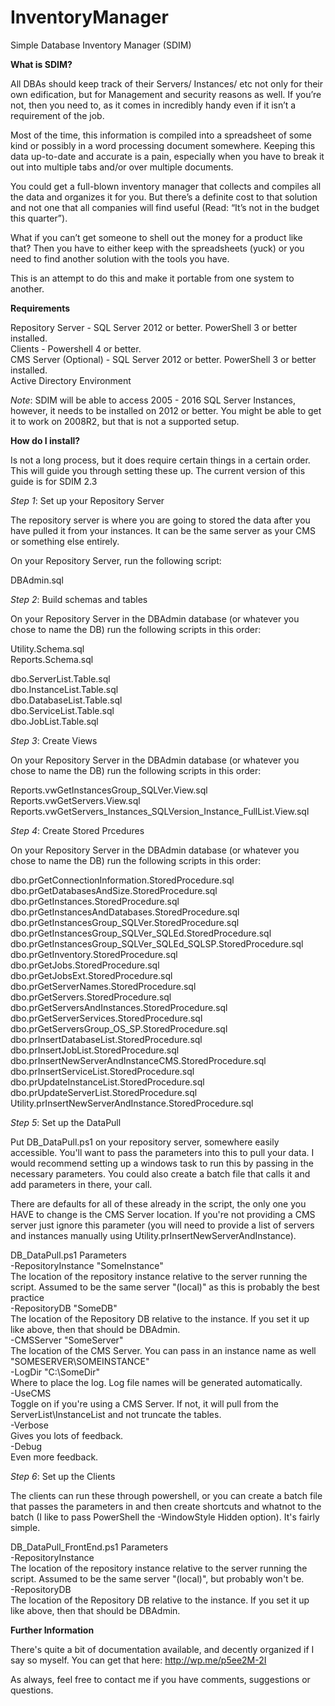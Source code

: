 # InventoryManager
Simple Database Inventory Manager (SDIM)

<b>What is SDIM?</b>

All DBAs should keep track of their Servers/ Instances/ etc not only for their own edification, but for Management and security reasons as well. If you’re not, then you need to, as it comes in incredibly handy even if it isn’t a requirement of the job.

Most of the time, this information is compiled into a spreadsheet of some kind or possibly in a word processing document somewhere. Keeping this data up-to-date and accurate is a pain, especially when you have to break it out into multiple tabs and/or over multiple documents.

You could get a full-blown inventory manager that collects and compiles all the data and organizes it for you. But there’s a definite cost to that solution and not one that all companies will find useful (Read: “It’s not in the budget this quarter”).

What if you can’t get someone to shell out the money for a product like that? Then you have to either keep with the spreadsheets (yuck) or you need to find another solution with the tools you have.

This is an attempt to do this and make it portable from one system to another.

<b>Requirements</b>

Repository Server - SQL Server 2012 or better. PowerShell 3 or better installed.<br>
Clients - Powershell 4 or better.<br>
CMS Server (Optional) - SQL Server 2012 or better. PowerShell 3 or better installed.<br>
Active Directory Environment<br>

<i>Note</i>: SDIM will be able to access 2005 - 2016 SQL Server Instances, however, it needs to be installed on 2012 or better. You might be able to get it to work on 2008R2, but that is not a supported setup.<br>

<b>How do I install?</b>

Is not a long process, but it does require certain things in a certain order. This will guide you through setting these up. The current version of this guide is for SDIM 2.3

<i>Step 1</i>: Set up your Repository Server

The repository server is where you are going to stored the data after you have pulled it from your instances. It can be the same server as your CMS or something else entirely.
 
 On your Repository Server, run the following script:
 
 DBAdmin.sql
 
 <i>Step 2</i>: Build schemas and tables
 
 On your Repository Server in the DBAdmin database (or whatever you chose to name the DB) run the following scripts in this order:

Utility.Schema.sql<br>
Reports.Schema.sql<br>

dbo.ServerList.Table.sql<br>
dbo.InstanceList.Table.sql<br>
dbo.DatabaseList.Table.sql<br>
dbo.ServiceList.Table.sql<br>
dbo.JobList.Table.sql<br>

<i>Step 3</i>: Create Views

 On your Repository Server in the DBAdmin database (or whatever you chose to name the DB) run the following scripts in this order:

Reports.vwGetInstancesGroup_SQLVer.View.sql<br>
Reports.vwGetServers.View.sql<br>
Reports.vwGetServers_Instances_SQLVersion_Instance_FullList.View.sql<br>

<i>Step 4</i>: Create Stored Prcedures

 On your Repository Server in the DBAdmin database (or whatever you chose to name the DB) run the following scripts in this order:
 
dbo.prGetConnectionInformation.StoredProcedure.sql<br>
dbo.prGetDatabasesAndSize.StoredProcedure.sql<br>
dbo.prGetInstances.StoredProcedure.sql<br>
dbo.prGetInstancesAndDatabases.StoredProcedure.sql<br>
dbo.prGetInstancesGroup_SQLVer.StoredProcedure.sql<br>
dbo.prGetInstancesGroup_SQLVer_SQLEd.StoredProcedure.sql<br>
dbo.prGetInstancesGroup_SQLVer_SQLEd_SQLSP.StoredProcedure.sql<br>
dbo.prGetInventory.StoredProcedure.sql<br>
dbo.prGetJobs.StoredProcedure.sql<br>
dbo.prGetJobsExt.StoredProcedure.sql<br>
dbo.prGetServerNames.StoredProcedure.sql<br>
dbo.prGetServers.StoredProcedure.sql<br>
dbo.prGetServersAndInstances.StoredProcedure.sql<br>
dbo.prGetServerServices.StoredProcedure.sql<br>
dbo.prGetServersGroup_OS_SP.StoredProcedure.sql<br>
dbo.prInsertDatabaseList.StoredProcedure.sql<br>
dbo.prInsertJobList.StoredProcedure.sql<br>
dbo.prInsertNewServerAndInstanceCMS.StoredProcedure.sql<br>
dbo.prInsertServiceList.StoredProcedure.sql<br>
dbo.prUpdateInstanceList.StoredProcedure.sql<br>
dbo.prUpdateServerList.StoredProcedure.sql<br>
Utility.prInsertNewServerAndInstance.StoredProcedure.sql<br>

<i>Step 5</i>: Set up the DataPull<br>

Put DB_DataPull.ps1 on your repository server, somewhere easily accessible. You'll want to pass the parameters into this to pull your data. I would recommend setting up a windows task to run this by passing in the necessary parameters. You could also create a batch file that calls it and add parameters in there, your call.

There are defaults for all of these already in the script, the only one you HAVE to change is the CMS Server location. If you're not providing a CMS server just ignore this parameter (you will need to provide a list of servers and instances manually using Utility.prInsertNewServerAndInstance).

DB_DataPull.ps1 Parameters<br>
-RepositoryInstance "SomeInstance" <br>
The location of the repository instance relative to the server running the script. Assumed to be the same server "(local)" as this is probably the best practice<br>
-RepositoryDB "SomeDB" <br>
The location of the Repository DB relative to the instance. If you set it up like above, then that should be DBAdmin.<br>
-CMSServer "SomeServer"<br>
The location of the CMS Server. You can pass in an instance name as well "SOMESERVER\SOMEINSTANCE"<br>
-LogDir "C:\SomeDir\"<br>
Where to place the log. Log file names will be generated automatically.<br>
-UseCMS<br>
Toggle on if you're using a CMS Server. If not, it will pull from the ServerList\InstanceList and not truncate the tables.<br>
-Verbose<br>
Gives you lots of feedback.<br>
-Debug<br>
Even more feedback.<br>

<i>Step 6</i>: Set up the Clients<br>

The clients can run these through powershell, or you can create a batch file that passes the parameters in and then create shortcuts and whatnot to the batch (I like to pass PowerShell the -WindowStyle Hidden option). It's fairly simple.

DB_DataPull_FrontEnd.ps1 Parameters<br>
-RepositoryInstance<br>
The location of the repository instance relative to the server running the script. Assumed to be the same server "(local)", but probably won't be.<br>
-RepositoryDB<br>
The location of the Repository DB relative to the instance. If you set it up like above, then that should be DBAdmin.<br>

<b>Further Information</b>

There's quite a bit of documentation available, and decently organized if I say so myself. You can get that here: http://wp.me/p5ee2M-2I

As always, feel free to contact me if you have comments, suggestions or questions.
